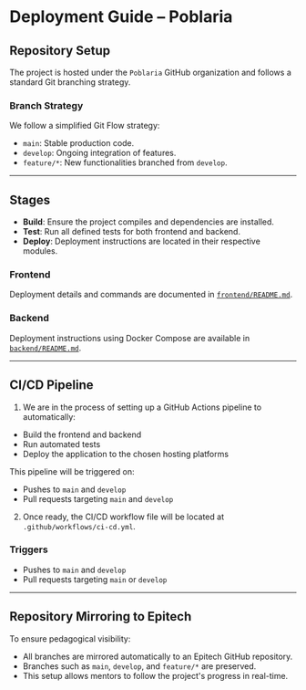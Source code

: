 # Deployment Guide – Poblaria

## Repository Setup

The project is hosted under the `Poblaria` GitHub organization and follows a standard Git branching strategy.

### Branch Strategy

We follow a simplified Git Flow strategy:
- `main`: Stable production code.
- `develop`: Ongoing integration of features.
- `feature/*`: New functionalities branched from `develop`.

---

## Stages

- **Build**: Ensure the project compiles and dependencies are installed.
- **Test**: Run all defined tests for both frontend and backend.
- **Deploy**: Deployment instructions are located in their respective modules.

### Frontend
Deployment details and commands are documented in [`frontend/README.md`](../frontend/README.md).

### Backend
Deployment instructions using Docker Compose are available in [`backend/README.md`](../backend/README.md).

---

## CI/CD Pipeline

1. We are in the process of setting up a GitHub Actions pipeline to automatically:

- Build the frontend and backend
- Run automated tests
- Deploy the application to the chosen hosting platforms

This pipeline will be triggered on:
- Pushes to `main` and `develop`
- Pull requests targeting `main` and `develop`

2. Once ready, the CI/CD workflow file will be located at `.github/workflows/ci-cd.yml`.

### Triggers

- Pushes to `main` and `develop`
- Pull requests targeting `main` or `develop`

---

## Repository Mirroring to Epitech

To ensure pedagogical visibility:

- All branches are mirrored automatically to an Epitech GitHub repository.
- Branches such as `main`, `develop`, and `feature/*` are preserved.
- This setup allows mentors to follow the project's progress in real-time.